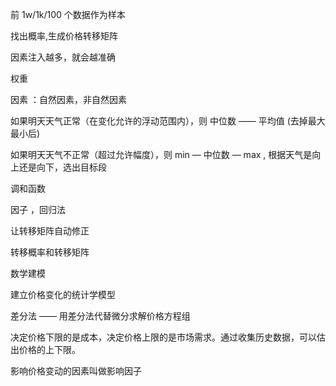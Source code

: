 前 1w/1k/100 个数据作为样本

找出概率,生成价格转移矩阵

因素注入越多，就会越准确

权重

因素 ：自然因素，非自然因素


如果明天天气正常（在变化允许的浮动范围内），则 中位数 —— 平均值 (去掉最大最小后)

如果明天天气不正常（超过允许幅度），则 min — 中位数 — max , 根据天气是向上还是向下，选出目标段

调和函数

因子 ，回归法

让转移矩阵自动修正

转移概率和转移矩阵

数学建模

建立价格变化的统计学模型

差分法 —— 用差分法代替微分求解价格方程组
 

决定价格下限的是成本，决定价格上限的是市场需求。通过收集历史数据，可以估出价格的上下限。

影响价格变动的因素叫做影响因子

